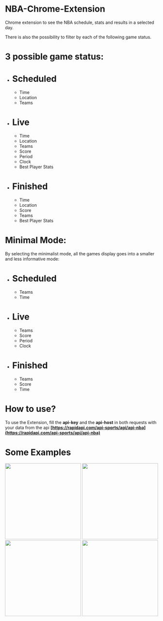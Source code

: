 # NBA-Chrome-Extension

Chrome extension to see the NBA schedule, stats and results in a selected day.

There is also the possibility to filter by each of the following game status.
# 3 possible game status:
- # Scheduled
  - Time
  - Location
  - Teams
- # Live
  - Time
  - Location
  - Teams
  - Score
  - Period
  - Clock
  - Best Player Stats
- # Finished
  - Time
  - Location
  - Score
  - Teams
  - Best Player Stats

# Minimal Mode:
By selecting the minimalist mode, all the games display goes into a smaller and less informative mode:
- # Scheduled
  - Teams
  - Time
- # Live
  - Teams
  - Score
  - Period
  - Clock
- # Finished
  - Teams
  - Score
  - Time

# How to use?
To use the Extension, fill the **api-key** and the **api-host** in both requests with your data from the api __[https://rapidapi.com/api-sports/api/api-nba](https://rapidapi.com/api-sports/api/api-nba)__
 
  # Some Examples
  <img src="https://github.com/Nunomatos7/NBA-Chrome-Extension/assets/84334113/7a47bcec-2f2c-4c0f-b913-444ec60cb68a" width="250" >
  <img src="https://github.com/Nunomatos7/NBA-Chrome-Extension/assets/84334113/ebe5ffd2-b9fe-436b-b27a-8e0fff0e9f4f" width="250" >
  <img src="https://github.com/Nunomatos7/NBA-Chrome-Extension/assets/84334113/a2c89643-730c-4687-a828-66092de890c1" width="250" >
  <img src="https://github.com/Nunomatos7/NBA-Chrome-Extension/assets/84334113/4b9a2631-b725-411a-bdf5-65321bd6791b" width="250" >



